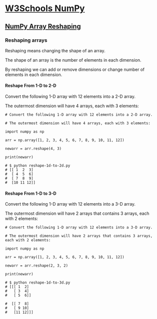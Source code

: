 # [W3Schools NumPy](https://www.w3schools.com/python/numpy/default.asp)

## [NumPy Array Reshaping](https://www.w3schools.com/python/numpy/numpy_array_reshape.asp)

### Reshaping arrays

Reshaping means changing the shape of an array.

The shape of an array is the number of elements in each dimension.

By reshaping we can add or remove dimensions or change number of elements in each dimension.

#### Reshape From 1-D to 2-D

Convert the following 1-D array with 12 elements into a 2-D array.

The outermost dimension will have 4 arrays, each with 3 elements:

```
# Convert the following 1-D array with 12 elements into a 2-D array.

# The outermost dimension will have 4 arrays, each with 3 elements:

import numpy as np

arr = np.array([1, 2, 3, 4, 5, 6, 7, 8, 9, 10, 11, 12])

newarr = arr.reshape(4, 3)

print(newarr)

# $ python reshape-1d-to-2d.py
# [[ 1  2  3]
#  [ 4  5  6]
#  [ 7  8  9]
#  [10 11 12]]
```

#### Reshape From 1-D to 3-D

Convert the following 1-D array with 12 elements into a 3-D array.

The outermost dimension will have 2 arrays that contains 3 arrays, each with 2 elements:

```
# Convert the following 1-D array with 12 elements into a 3-D array.

# The outermost dimension will have 2 arrays that contains 3 arrays, each with 2 elements:

import numpy as np

arr = np.array([1, 2, 3, 4, 5, 6, 7, 8, 9, 10, 11, 12])

newarr = arr.reshape(2, 3, 2)

print(newarr)

# $ python reshape-1d-to-3d.py
# [[[ 1  2]
#   [ 3  4]
#   [ 5  6]]

#  [[ 7  8]
#   [ 9 10]
#   [11 12]]]
```